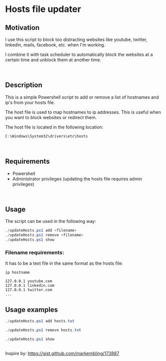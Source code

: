 # Hosts file updater

## Motivation

I use this script to block too distracting websites like youtube, twitter, linkedin, mails, facebook, etc. when I'm working.

I combine it with task scheduler to automatically block the websites at a certain time and unblock them at another time.

<br>

## Description

This is a simple Powershell script to add or remove a list of hostnames and ip's from your hosts file.

The host file is used to map hostnames to ip addresses. This is useful when you want to block websites or redirect them.

The host file is located in the following location:

```powershell
C:\Windows\System32\drivers\etc\hosts
```

<br>

## Requirements

- Powershell
- Administrator privileges (updating the hosts file requires admin privileges)

<br>

## Usage

The script can be used in the following way:

```powershell
./updateHosts.ps1 add <filename>
./updateHosts.ps1 remove <filename>
./updateHosts.ps1 show
```

### Filename requirements: 
It has to be a text file in the same format as the hosts file:

```text
ip hostname
```

```text
127.0.0.1 youtube.com
127.0.0.1 linkedin.com
127.0.0.1 twitter.com
...
```

## Usage examples

```powershell
./updateHosts.ps1 add hosts.txt
```

```powershell
./updateHosts.ps1 remove hosts.txt
```

```powershell
./updateHosts.ps1 show
```

##

Inspire by: 
https://gist.github.com/markembling/173887